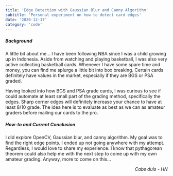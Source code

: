```yaml
---
title: 'Edge Detection with Gaussian Blur and Canny Algorithm'
subtitle: 'Personal experiment on how to detect card edges'
date: '2020-12-17'
category: 'code'
---
```


##### Background
A little bit about me... I have been following NBA since I was a child growing up in Indonesia. Aside from watching and playing basketball, I was also very active collecting basketball cards. Whenever I have some spare time and money, you can find me splurge a little bit into box breaking. Certain cards definitely have values in the market, especially if they are BGS or PSA graded. 

Having looked into how BGS and PSA grade cards, I was curious to see if could automate at least small part of the grading method, specifically the edges. Sharp corner edges will definitely increase your chance to have at least 8/10 grade. The idea here is to evaluate as best as we can as amateur graders before mailing our cards to the pro. 

##### How-to and Current Conclusion

I did explore OpenCV, Gaussian blur, and canny algorithm. My goal was to find the right edge points. I ended up not going anywhere with my attempt. Regardless, I would love to share my experience. I know that pythagorean theorem could also help me with the next step to come up with my own amateur grading. Anyway, more to come on this...


<p style='text-align: right;'><em>Cabs duls - HN</em></p>

